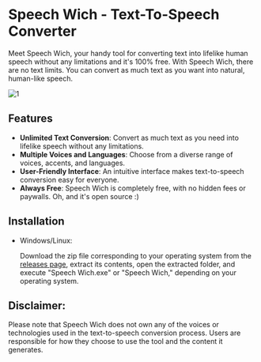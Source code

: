 # Speech Wich - Text-To-Speech Converter

Meet Speech Wich, your handy tool for converting text into lifelike human speech without any limitations and it's 100% free.
With Speech Wich, there are no text limits. You can convert as much text as you want into natural, human-like speech.

![1](https://cdn.discordapp.com/attachments/1144962786183622718/1153464584166969344/image.png)

## Features

- **Unlimited Text Conversion**: Convert as much text as you need into lifelike speech without any limitations.
- **Multiple Voices and Languages**: Choose from a diverse range of voices, accents, and languages.
- **User-Friendly Interface**: An intuitive interface makes text-to-speech conversion easy for everyone.
- **Always Free**: Speech Wich is completely free, with no hidden fees or paywalls. Oh, and it's open source :)

## Installation
 - Windows/Linux:

    Download the zip file corresponding to your operating system from the [releases page](https://github.com/Zai-Kun/Speech-Wich/releases/tag/v1.0.0), extract its contents, open the extracted folder, and execute "Speech Wich.exe" or "Speech Wich," depending on your operating system.

## Disclaimer:
Please note that Speech Wich does not own any of the voices or technologies used in the text-to-speech conversion process. Users are responsible for how they choose to use the tool and the content it generates.
